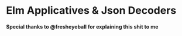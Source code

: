 # Elm Applicatives & Json Decoders
#### Special thanks to @fresheyeball for explaining this shit to me
